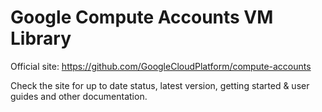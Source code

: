Google Compute Accounts VM Library
==================================

Official site: https://github.com/GoogleCloudPlatform/compute-accounts

Check the site for up to date status, latest version, getting started & user
guides and other documentation.
